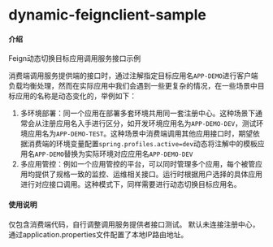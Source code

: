 # dynamic-feignclient-sample

#### 介绍
Feign动态切换目标应用调用服务接口示例

消费端调用服务提供端的接口时，通过注解指定目标应用名`APP-DEMO`进行客户端负载均衡处理，然而在实际应用中我们会遇到一些更复杂的情况，在一些场景中目标应用的名称是动态变化的，举例如下：

1. 多环境部署：同一个应用在部署多套环境共用同一套注册中心。这种场景下通常会从注册应用名入手进行区分，如开发环境应用名为`APP-DEMO-DEV`，测试环境应用名为`APP-DEMO-TEST`。这种场景中消费端调用其他应用接口时，期望依据消费端的环境变量配置`spring.profiles.active=dev`动态将注解中的模板应用名`APP-DEMO`替换为实际环境对应应用名`APP-DEMO-DEV`
2. 多应用管控：例如一个应用管控的平台，可以同时管理多个应用，每个被管应用均提供了规格一致的监控、运维相关接口。运行时根据用户选择的具体应用进行对应接口调用。这种模式下，同样需要进行动态切换目标应用名。

#### 使用说明

仅包含消费端代码，自行调整调用服务提供者接口测试。
默认未连接注册中心，通过application.properties文件配置了本地IP路由地址。
